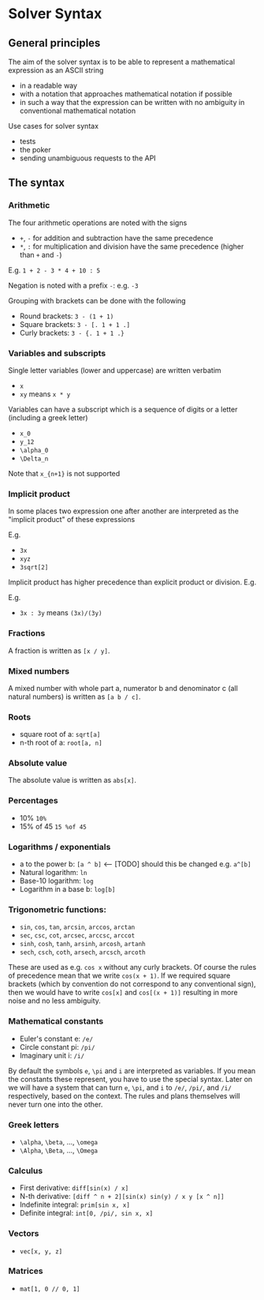 # Solver Syntax

## General principles

The aim of the solver syntax is to be able to represent a mathematical expression as an ASCII string

- in a readable way
- with a notation that approaches mathematical notation if possible
- in such a way that the expression can be written with no ambiguity in conventional mathematical notation

Use cases for solver syntax

- tests
- the poker
- sending unambiguous requests to the API

## The syntax

### Arithmetic

The four arithmetic operations are noted with the signs

- `+`, `-` for addition and subtraction have the same precedence
- `*`, `:` for multiplication and division have the same precedence (higher than `+` and `-`)

E.g. `1 + 2 - 3 * 4 + 10 : 5`

Negation is noted with a prefix `-`: e.g. `-3`

Grouping with brackets can be done with the following

- Round brackets: `3 - (1 + 1)`
- Square brackets: `3 - [. 1 + 1 .]`
- Curly brackets: `3 - {. 1 + 1 .}`

### Variables and subscripts

Single letter variables (lower and uppercase) are written verbatim

- `x`
- `xy` means `x * y`

Variables can have a subscript which is a sequence of digits or a letter (including a greek letter)

- `x_0`
- `y_12`
- `\alpha_0`
- `\Delta_n`

Note that `x_{n+1}` is not supported

### Implicit product

In some places two expression one after another are interpreted as the "implicit product"
of these expressions

E.g.

- `3x`
- `xyz`
- `3sqrt[2]`

Implicit product has higher precedence than explicit product or division. E.g.

E.g.

- `3x : 3y` means `(3x)/(3y)`

### Fractions

A fraction is written as `[x / y]`.

### Mixed numbers

A mixed number with whole part a, numerator b and denominator c (all natural numbers) is written as `[a b / c]`.

### Roots

- square root of a: `sqrt[a]`
- n-th root of a: `root[a, n]`

### Absolute value

The absolute value is written as `abs[x]`.

### Percentages

- 10% `10%`
- 15% of 45 `15 %of 45`

### Logarithms / exponentials

- a to the power b: `[a ^ b]` <-- [TODO] should this be changed e.g. `a^[b]`
- Natural logarithm: `ln`
- Base-10 logarithm: `log`
- Logarithm in a base b: `log[b]`

### Trigonometric functions:

- `sin`, `cos`, `tan`, `arcsin`, `arccos`, `arctan`
- `sec`, `csc`, `cot`, `arcsec`, `arccsc`, `arccot`
- `sinh`, `cosh`, `tanh`, `arsinh`, `arcosh`, `artanh`
- `sech`, `csch`, `coth`, `arsech`, `arcsch`, `arcoth`

These are used as e.g. `cos x` without any curly brackets. Of course the rules of precedence mean that
we write `cos(x + 1)`. If we required square brackets (which by convention do not correspond to any conventional sign),
then we would have to write `cos[x]` and `cos[(x + 1)]` resulting in more noise and no less ambiguity.

### Mathematical constants

- Euler's constant e: `/e/`
- Circle constant pi: `/pi/`
- Imaginary unit i: `/i/`

By default the symbols `e`, `\pi` and `i` are interpreted as variables. If you mean the constants these represent,
you have to use the special syntax. Later on we will have a system that can turn `e`, `\pi`, and `i` to `/e/`,
`/pi/`, and `/i/` respectively, based on the context. The rules and plans themselves will never turn one into
the other.

### Greek letters

- `\alpha`, `\beta`, ..., `\omega`
- `\Alpha`, `\Beta`, ..., `\Omega`

### Calculus

- First derivative: `diff[sin(x) / x]`
- N-th derivative: `[diff ^ n + 2][sin(x) sin(y) / x y [x ^ n]]`
- Indefinite integral: `prim[sin x, x]`
- Definite integral: `int[0, /pi/, sin x, x]`

### Vectors

- `vec[x, y, z]`

### Matrices

- `mat[1, 0 // 0, 1]`

